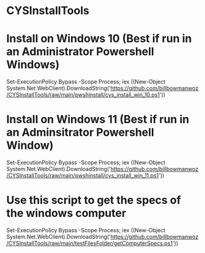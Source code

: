﻿# CYSInstallTools

# Install on Windows 10  (Best if run in an Administrator Powershell Windows) 

Set-ExecutionPolicy Bypass -Scope Process; iex ((New-Object System.Net.WebClient).DownloadString('https://github.com/billbowmanwoz/CYSInstallTools/raw/main/pwshinstall/cys_install_win_10.ps1'))

# Install on Windows 11 (Best if run in an Adminsitrator Powershell Window)

Set-ExecutionPolicy Bypass -Scope Process; iex ((New-Object System.Net.WebClient).DownloadString('https://github.com/billbowmanwoz/CYSInstallTools/raw/main/pwshinstall/cys_install_win_11.ps1'))

# Use this script to get the specs of the windows computer

Set-ExecutionPolicy Bypass -Scope Process; iex ((New-Object System.Net.WebClient).DownloadString('https://github.com/billbowmanwoz/CYSInstallTools/raw/main/testFilesFolder/getComputerSpecs.ps1'))
